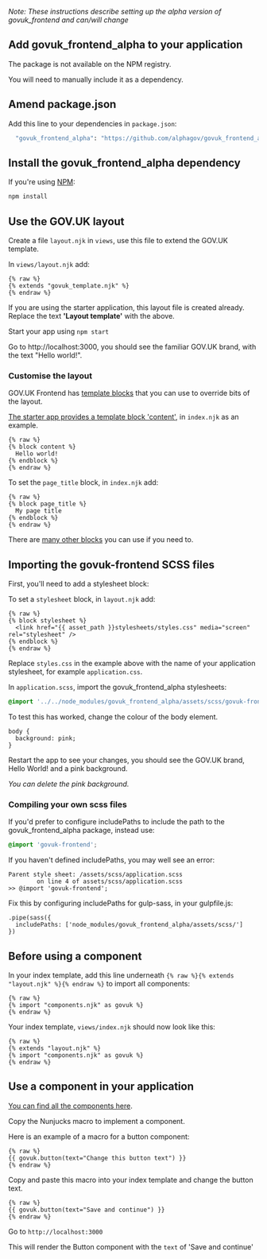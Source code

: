 *Note: These instructions describe setting up the alpha version of govuk_frontend and can/will change*

## Add govuk_frontend_alpha to your application

The package is not available on the NPM registry.

You will need to manually include it as a dependency.

## Amend package.json

Add this line to your dependencies in `package.json`:

```bash
  "govuk_frontend_alpha": "https://github.com/alphagov/govuk_frontend_alpha/releases/download/0.0.1-alpha/govuk_frontend_alpha-0.0.1-npm.tgz"
```

## Install the govuk_frontend_alpha dependency

If you're using [NPM](https://www.npmjs.com/):

```bash
npm install
```

## Use the GOV.UK layout

Create a file `layout.njk` in `views`, use this file to extend the GOV.UK template.

In `views/layout.njk` add:

```nunjucks
{% raw %}
{% extends "govuk_template.njk" %}
{% endraw %}
```

If you are using the starter application, this layout file is created already. 
Replace the text **'Layout template'** with the above.

Start your app using `npm start`

Go to http://localhost:3000, you should see the familiar GOV.UK brand, with the text "Hello world!".

### Customise the layout

GOV.UK Frontend has [template blocks](https://mozilla.github.io/nunjucks/templating.html#block) that you can use to override bits of the layout.

[The starter app provides a template block 'content'](https://github.com/alphagov/govuk-frontend-alpha-starter-kit-node/blob/master/views/index.njk#L3), in `index.njk` as an example.

```nunjucks
{% raw %}
{% block content %}
  Hello world!
{% endblock %}
{% endraw %}
```

To set the `page_title` block, in `index.njk` add:

```nunjucks
{% raw %}
{% block page_title %}
  My page title
{% endblock %}
{% endraw %}
```

There are [many other blocks](template-blocks.md) you can use if you need to.


## Importing the govuk-frontend SCSS files

First, you'll need to add a stylesheet block:

To set a `stylesheet` block, in `layout.njk` add:


```nunjucks
{% raw %}
{% block stylesheet %}
  <link href="{{ asset_path }}stylesheets/styles.css" media="screen" rel="stylesheet" />
{% endblock %}
{% endraw %}
```

Replace `styles.css` in the example above with the name of your application stylesheet, for example `application.css`.

In `application.scss`, import the govuk_frontend_alpha stylesheets:

```scss
@import '../../node_modules/govuk_frontend_alpha/assets/scss/govuk-frontend';
```

To test this has worked, change the colour of the body element.

```
body {
  background: pink;
}
```

Restart the app to see your changes, you should see the GOV.UK brand, Hello World! and a pink background.


_You can delete the pink background._

### Compiling your own scss files

If you'd prefer to configure includePaths to include the path to the govuk_frontend_alpha package, instead use:

```scss
@import 'govuk-frontend';
```

If you haven't defined includePaths, you may well see an error:

```
Parent style sheet: /assets/scss/application.scss
        on line 4 of assets/scss/application.scss
>> @import 'govuk-frontend';
```

Fix this by configuring includePaths for gulp-sass, in your gulpfile.js:

```
.pipe(sass({
  includePaths: ['node_modules/govuk_frontend_alpha/assets/scss/']
})
```

## Before using a component

In your index template, add this line underneath `{% raw %}{% extends "layout.njk" %}{% endraw %}` to import all components:

```nunjucks
{% raw %}
{% import "components.njk" as govuk %}
{% endraw %}
```

Your index template, `views/index.njk` should now look like this:

```nunjucks
{% raw %}
{% extends "layout.njk" %}
{% import "components.njk" as govuk %}
{% endraw %}
```

## Use a component in your application

[You can find all the components here](http://govuk-frontend-alpha.herokuapp.com/).

Copy the Nunjucks macro to implement a component.

Here is an example of a macro for a button component:

```nunjucks
{% raw %}
{{ govuk.button(text="Change this button text") }}
{% endraw %}
```

Copy and paste this macro into your index template and change the button text.

```nunjucks
{% raw %}
{{ govuk.button(text="Save and continue") }}
{% endraw %}
```

Go to `http://localhost:3000`

This will render the Button component with the `text` of 'Save and continue'
